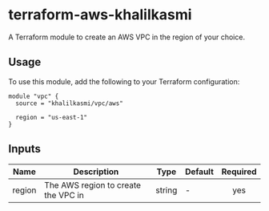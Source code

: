 # terraform-aws-khalilkasmi

A Terraform module to create an AWS VPC in the region of your choice.

## Usage

To use this module, add the following to your Terraform configuration:

```hcl
module "vpc" {
  source = "khalilkasmi/vpc/aws"

  region = "us-east-1"
}
```

## Inputs

| Name | Description | Type | Default | Required |
|------|-------------|------|---------|:-----:|
| region | The AWS region to create the VPC in | string | - | yes |